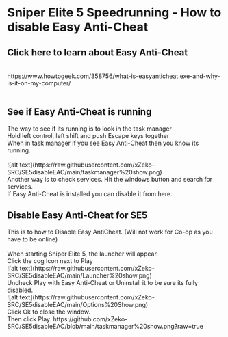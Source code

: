 # Sniper Elite 5 Speedrunning - How to disable Easy Anti-Cheat
<h2>Click here to learn about Easy Anti-Cheat</h2></br>
https://www.howtogeek.com/358756/what-is-easyanticheat.exe-and-why-is-it-on-my-computer/</br></br>
<h2>See if Easy Anti-Cheat is running</h2>
The way to see if its running is to look in the task manager</br>
Hold left control, left shift and push Escape keys together</br>
When in task manager if you see Easy Anti-Cheat then you know its running.</br></br>
![alt text](https://raw.githubusercontent.com/xZeko-SRC/SE5disableEAC/main/taskmanager%20show.png)</br>
Another way is to check services. Hit the windows button and search for services.</br>
If Easy Anti-Cheat is installed you can disable it from here.</br>
<h2> Disable Easy Anti-Cheat for SE5</h2>
This is to how to Disable Easy AntiCheat. (Will not work for Co-op as you have to be online)</br></br>
When starting Sniper Elite 5, the launcher will appear.</br>
Click the cog Icon next to Play</br>
![alt text](https://raw.githubusercontent.com/xZeko-SRC/SE5disableEAC/main/Launcher%20show.png)</br>
Uncheck Play with Easy Anti-Cheat or Uninstall it to be sure its fully disabled.</br>
![alt text](https://raw.githubusercontent.com/xZeko-SRC/SE5disableEAC/main/Options%20Show.png)</br>
Click Ok to close the window.</br>
Then click Play.
https://github.com/xZeko-SRC/SE5disableEAC/blob/main/taskmanager%20show.png?raw=true

